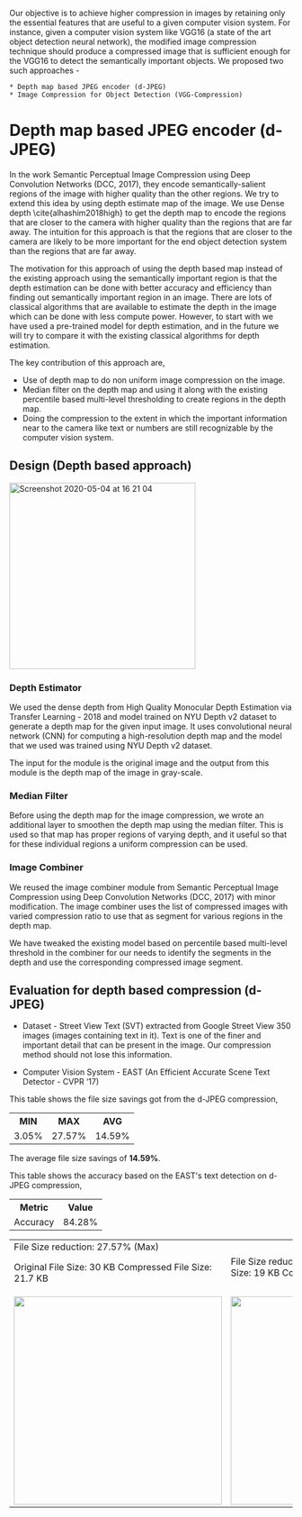 Our objective is to achieve higher compression in images by retaining only the essential features that are useful to a given computer vision system. For instance, given a computer vision system like VGG16 (a state of the art object detection neural network), the modified image compression technique should produce a compressed image that is sufficient enough for the VGG16 to detect the semantically important objects. We proposed two such approaches -

    * Depth map based JPEG encoder (d-JPEG)
    * Image Compression for Object Detection (VGG-Compression)

# Depth map based JPEG encoder (d-JPEG)


In the work Semantic Perceptual Image Compression using Deep Convolution Networks (DCC, 2017), they encode semantically-salient regions of the image with higher quality than the other regions. We try to extend this idea by using depth estimate map of the image. We use Dense depth \cite{alhashim2018high} to get the depth map to encode the regions that are closer to the camera with higher quality than the regions that are far away. The intuition for this approach is that the regions that are closer to the camera are likely to be more important for the end object detection system than the regions that are far away.



The motivation for this approach of using the depth based map instead of the existing approach using the semantically important region is that the depth estimation can be done with better accuracy and efficiency than finding out semantically important region in an image. There are lots of classical algorithms that are available to estimate the depth in the image which can be done with less compute power. However, to start with we have used a pre-trained model for depth estimation, and in the future we will try to compare it with the existing classical algorithms for depth estimation. 


The key contribution of this approach are,

* Use of depth map to do non uniform image compression on the image.
* Median filter on the depth map and using it along with the existing percentile based multi-level thresholding to create regions in the depth map.
* Doing the compression to the extent in which the important information near to the camera like text or numbers are still recognizable by the computer vision system.


## Design (Depth based approach)
<img width="331" alt="Screenshot 2020-05-04 at 16 21 04" src="https://user-images.githubusercontent.com/6566518/81014906-576d4580-8e23-11ea-8022-d61eecd1cbfb.png">


### Depth Estimator
We used the dense depth from High Quality Monocular Depth Estimation via Transfer Learning  - 2018
 and model trained on NYU Depth v2 dataset to generate a depth map for the given input image. It uses convolutional neural network (CNN) for computing a high-resolution depth map and the model that we used was trained using NYU Depth v2 dataset.

The input for the module is the original image and the output from this module is the depth map of the image in gray-scale.

### Median Filter

Before using the depth map for the image compression, we wrote an additional layer to smoothen the depth map using the median filter. This is used so that map has proper regions of varying depth, and it useful so that for these individual regions a uniform compression can be used.


### Image Combiner

We reused the image combiner module from  Semantic Perceptual Image Compression using Deep Convolution Networks (DCC, 2017) with minor modification. The image combiner uses the list of compressed images with varied compression ratio to use that as  segment for various regions in the depth map.

We have tweaked the existing model based on percentile based multi-level threshold in the combiner for our needs to identify the segments in the depth and use the corresponding compressed image segment. 


## Evaluation for depth based compression (d-JPEG)

* Dataset - Street View Text (SVT) extracted from Google Street View 
350 images (images containing text in it). Text is one of the finer and important detail  that can be present in the image. Our compression method should not lose this information.

* Computer Vision System - EAST (An Efficient Accurate Scene Text Detector - CVPR ‘17) 


This table shows the file size savings got from the d-JPEG compression,

<table>
<tr><th> MIN</th><th> MAX </th><th> AVG </th></tr>
   <tr><td>3.05%</td><td> 27.57% </td><td> 14.59% </td></tr>
   </table>

The average file size savings of **14.59%**.

This table shows the accuracy based on the EAST's text detection on d-JPEG compression,
<table>
  <tr><th> Metric </th> <th> Value </th> </tr>
<tr><td> Accuracy  </td><td> 84.28% </td></tr>




<table>
  <tr>
    <td>File Size reduction: 27.57% (Max)

Original File Size: 30 KB
Compressed File Size: 21.7 KB
</td>
    <td>File Size reduction: 3.05% (Min)
Original File Size:  19 KB
Compressed File Size: 18 KB
</td>
  </tr>
  <tr>
    <td><img src="https://user-images.githubusercontent.com/6566518/81014677-e9c11980-8e22-11ea-88c4-5737ba195474.png" width=370 height=370></td>
    <td><img src="https://user-images.githubusercontent.com/6566518/81014681-ef1e6400-8e22-11ea-9774-8a3f8e39e7f7.png" width=370 height=370></td>
  
  </tr>
 </table>
 








